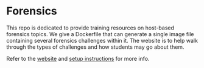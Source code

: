 # Forensics

This repo is dedicated to provide training resources on host-based forensics 
topics. We give a Dockerfile that can generate a single image file containing
several forensics challenges within it. The website is to help walk through the
types of challenges and how students may go about them.

Refer to the [website](index.md) and [setup instructions](platform.md) for more info.
